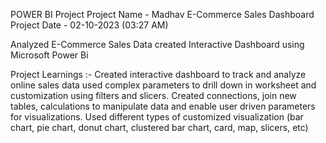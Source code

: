 POWER BI Project
Project Name - Madhav E-Commerce Sales Dashboard
Project Date - 02-10-2023 (03:27 AM)

Analyzed E-Commerce Sales Data created Interactive Dashboard using Microsoft Power Bi


Project Learnings :-
Created interactive dashboard to track and analyze online sales data used complex parameters to drill down in worksheet and customization using filters and slicers. Created connections, join new tables, calculations to manipulate data and enable user driven parameters for visualizations. Used different types of customized visualization (bar chart, pie chart, donut chart, clustered bar chart, card, map, slicers, etc)
